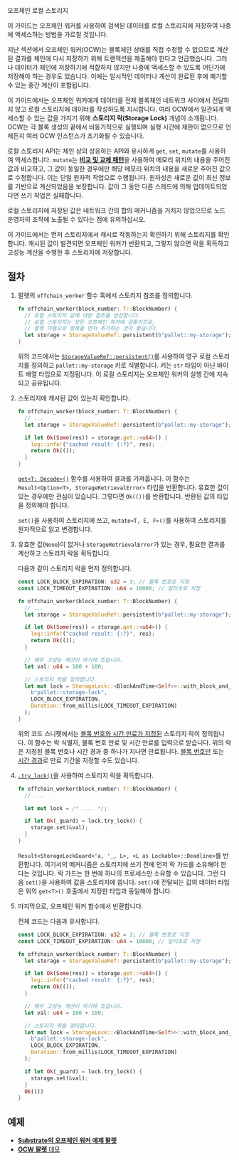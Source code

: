 오프체인 로컬 스토리지

이 가이드는 오프체인 워커를 사용하여 검색된 데이터를 로컬 스토리지에 저장하여 나중에 액세스하는 방법을 가르칠 것입니다.

지난 섹션에서 오프체인 워커(OCW)는 블록체인 상태를 직접 수정할 수 없으므로 계산된 결과를 체인에 다시 저장하기 위해 트랜잭션을 제출해야 한다고 언급했습니다.
그러나 데이터가 체인에 저장하기에 적합하지 않지만 나중에 액세스할 수 있도록 어딘가에 저장해야 하는 경우도 있습니다.
이에는 일시적인 데이터나 계산이 완료된 후에 폐기할 수 있는 중간 계산이 포함됩니다.

이 가이드에서는 오프체인 워커에게 데이터를 전체 블록체인 네트워크 사이에서 전달하지 않고 로컬 스토리지에 데이터를 작성하도록 지시합니다.
여러 OCW에서 일관되게 액세스할 수 있는 값을 가지기 위해 **스토리지 락(Storage Lock)** 개념이 소개됩니다.
OCW는 각 블록 생성의 끝에서 비동기적으로 실행되며 실행 시간에 제한이 없으므로 언제든지 여러 OCW 인스턴스가 초기화될 수 있습니다.

로컬 스토리지 API는 체인 상의 상응하는 API와 유사하게 `get`, `set`, `mutate`를 사용하여 액세스합니다.
`mutate`는 [**비교 및 교체 패턴**](https://en.wikipedia.org/wiki/Compare-and-swap)을 사용하여 메모리 위치의 내용을 주어진 값과 비교하고, 그 값이 동일한 경우에만 해당 메모리 위치의 내용을 새로운 주어진 값으로 수정합니다.
이는 단일 원자적 작업으로 수행됩니다.
원자성은 새로운 값이 최신 정보를 기반으로 계산되었음을 보장합니다. 값이 그 동안 다른 스레드에 의해 업데이트되었다면 쓰기 작업은 실패합니다.

로컬 스토리지에 저장된 값은 네트워크 간의 합의 메커니즘을 거치지 않았으므로 노드 운영자의 조작에 노출될 수 있다는 점에 유의하십시오.

이 가이드에서는 먼저 스토리지에서 캐시로 작동하는지 확인하기 위해 스토리지를 확인합니다.
캐시된 값이 발견되면 오프체인 워커가 반환되고, 그렇지 않으면 락을 획득하고 고성능 계산을 수행한 후 스토리지에 저장합니다.

## 절차

1. 팔렛의 `offchain_worker` 함수 훅에서 스토리지 참조를 정의합니다.

   ```rust
   fn offchain_worker(block_number: T::BlockNumber) {
     // 로컬 스토리지 값에 대한 참조를 생성합니다.
     // 로컬 스토리지는 모든 오프체인 워커에 공통이므로,
     // 팔렛 이름으로 항목을 먼저 추가하는 것이 좋습니다.
     let storage = StorageValueRef::persistent(b"pallet::my-storage");
   }
   ```

   위의 코드에서는 [`StorageValueRef::persistent()`](https://paritytech.github.io/substrate/master/sp_runtime/offchain/storage/struct.StorageValueRef.html#method.persistent)를 사용하여 영구 로컬 스토리지를 정의하고 `pallet::my-storage` 키로 식별합니다.
   키는 `str` 타입이 아닌 바이트 배열 타입으로 지정됩니다.
   이 로컬 스토리지는 오프체인 워커의 실행 간에 지속되고 공유됩니다.

1. 스토리지에 캐시된 값이 있는지 확인합니다.

   ```rust
   fn offchain_worker(block_number: T::BlockNumber) {
     // ...
     let storage = StorageValueRef::persistent(b"pallet::my-storage");

     if let Ok(Some(res)) = storage.get::<u64>() {
       log::info!("cached result: {:?}", res);
       return Ok(());
     }
   }
   ```

   [`get<T: Decode>()`](https://paritytech.github.io/substrate/master/sp_runtime/offchain/storage/struct.StorageValueRef.html#method.get) 함수를 사용하여 결과를 가져옵니다. 이 함수는 `Result<Option<T>, StorageRetrievalError>` 타입을 반환합니다.
   유효한 값이 있는 경우에만 관심이 있습니다. 그렇다면 `Ok(())`를 반환합니다.
   반환된 값의 타입을 정의해야 합니다.

   `set()`을 사용하여 스토리지에 쓰고, `mutate<T, E, F>()`를 사용하여 스토리지를 원자적으로 읽고 변경합니다.

1. 유효한 값(`None`)이 없거나 `StorageRetrievalError`가 있는 경우, 필요한 결과를 계산하고 스토리지 락을 획득합니다.

   다음과 같이 스토리지 락을 먼저 정의합니다.

   ```rust
   const LOCK_BLOCK_EXPIRATION: u32 = 3; // 블록 번호로 지정
   const LOCK_TIMEOUT_EXPIRATION: u64 = 10000; // 밀리초로 지정

   fn offchain_worker(block_number: T::BlockNumber) {
     // ...
     let storage = StorageValueRef::persistent(b"pallet::my-storage");

     if let Ok(Some(res)) = storage.get::<u64>() {
       log::info!("cached result: {:?}", res);
       return Ok(());
     }

     // 매우 고성능 계산이 여기에 있습니다.
     let val: u64 = 100 + 100;

     // 스토리지 락을 정의합니다.
     let mut lock = StorageLock::<BlockAndTime<Self>>::with_block_and_time_deadline(
       b"pallet::storage-lock",
       LOCK_BLOCK_EXPIRATION,
       Duration::from_millis(LOCK_TIMEOUT_EXPIRATION)
     );
   }
   ```

   위의 코드 스니펫에서는 [블록 번호와 시간 만료가 지정된](https://paritytech.github.io/substrate/master/sp_runtime/offchain/storage_lock/struct.StorageLock.html#method.with_block_and_time_deadline) 스토리지 락이 정의됩니다.
   이 함수는 락 식별자, 블록 번호 만료 및 시간 만료를 입력으로 받습니다.
   위의 락은 지정된 블록 번호나 시간 경과 중 하나가 지나면 만료됩니다.
   [블록 번호만](https://paritytech.github.io/substrate/master/sp_runtime/offchain/storage_lock/struct.StorageLock.html#method.with_block_deadline) 또는 [시간 경과](https://paritytech.github.io/substrate/master/sp_runtime/offchain/storage_lock/struct.StorageLock.html#method.with_deadline)로 만료 기간을 지정할 수도 있습니다.

1. [`.try_lock()`](https://paritytech.github.io/substrate/master/sp_runtime/offchain/storage_lock/struct.StorageLock.html#method.try_lock)을 사용하여 스토리지 락을 획득합니다.

   ```rust
   fn offchain_worker(block_number: T::BlockNumber) {
     // ...

     let mut lock = /* .... */;

     if let Ok(_guard) = lock.try_lock() {
       storage.set(&val);
     }
   }
   ```

   `Result<StorageLockGuard<'a, '_, L>, <L as Lockable>::Deadline>`를 반환합니다.
   여기서의 메커니즘은 스토리지에 쓰기 전에 먼저 락 가드를 소유해야 한다는 것입니다. 락 가드는 한 번에 하나의 프로세스만 소유할 수 있습니다.
   그런 다음 `set()`을 사용하여 값을 스토리지에 씁니다.
   `set()`에 전달되는 값의 데이터 타입은 위의 `get<T>()` 호출에서 지정한 타입과 동일해야 합니다.

1. 마지막으로, 오프체인 워커 함수에서 반환합니다.

   전체 코드는 다음과 유사합니다.

   ```rust
   const LOCK_BLOCK_EXPIRATION: u32 = 3; // 블록 번호로 지정
   const LOCK_TIMEOUT_EXPIRATION: u64 = 10000; // 밀리초로 지정

   fn offchain_worker(block_number: T::BlockNumber) {
     let storage = StorageValueRef::persistent(b"pallet::my-storage");

     if let Ok(Some(res)) = storage.get::<u64>() {
       log::info!("cached result: {:?}", res);
       return Ok(());
     }

     // 매우 고성능 계산이 여기에 있습니다.
     let val: u64 = 100 + 100;

     // 스토리지 락을 정의합니다.
     let mut lock = StorageLock::<BlockAndTime<Self>>::with_block_and_time_deadline(
       b"pallet::storage-lock",
       LOCK_BLOCK_EXPIRATION,
       Duration::from_millis(LOCK_TIMEOUT_EXPIRATION)
     );

     if let Ok(_guard) = lock.try_lock() {
       storage.set(&val);
     }
     Ok(())
   }
   ```

## 예제

- [**Substrate의 오프체인 워커 예제 팔렛**](https://github.com/paritytech/polkadot-sdk/blob/master/substrate/frame/examples/offchain-worker/src/lib.rs#L372-L441)
- [**OCW 팔렛** 데모](https://github.com/jimmychu0807/substrate-offchain-worker-demo/blob/master/pallets/ocw/src/lib.rs#L299-L342)